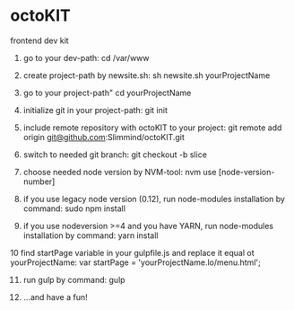 # octoKIT
frontend dev kit

1. go to your dev-path:
    cd /var/www
  
2. create project-path by newsite.sh:
    sh newsite.sh yourProjectName

3. go to your project-path"
    cd yourProjectName

4. initialize git in your project-path:
    git init

5. include remote repository with octoKIT to your project:
    git remote add origin git@github.com:Slimmind/octoKIT.git

6. switch to needed git branch:
    git checkout -b slice

7. choose needed node version by NVM-tool:
    nvm use [node-version-number]

8. if you use legacy node version (0.12), run node-modules installation by command:
    sudo npm install
  
9. if you use nodeversion >=4 and you have YARN, run node-modules installation by command:
    yarn install

10 find startPage variable in your gulpfile.js and replace it equal ot yourProjectName:
    var startPage = 'yourProjectName.lo/menu.html';

11. run gulp by command:
    gulp
  
12. ...and have a fun!
